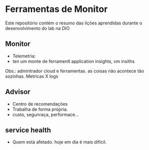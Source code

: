 # Ferramentas de Monitor

Este repositório contém o resumo das lições aprendidas durante o desenvolvimento do lab na DIO

## Monitor

- Telemetria:
- ten um monte de ferramentl  application insights, vm insiths

Obs.: admintrador cloud e ferramentas. as coisas não acontece tão sozinhas. 
Metricas X logs


## Advisor

- Centro de recomendações
- Trabalha de forma própria.
- custo, segunraça, performace...

## service health

- Quem está afetado. hoje em dia é mais difícil. 
